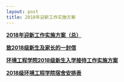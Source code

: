 ```yaml
---
layout: post
title: 2018年迎新工作实施方案
---
```


[**2018年迎新工作实施方案（总）**](https://share.weiyun.com/5BcGYFr)    

[**致2018级新生及家长的一封信**](http://xgc.szai.com/szai/xgdt/8375.jhtml)    

[**环境工程学院2018级新生入学接待工作实施方案**](https://share.weiyun.com/5BcGYFr)    

[**2018级环境工程学院宿舍安排表**](https://share.weiyun.com/56QAAQW)    

